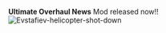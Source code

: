 **Ultimate Overhaul News**
Mod released now!!
![Evstafiev-helicopter-shot-down](https://user-images.githubusercontent.com/102969818/161549834-b247d57d-ce00-4a34-9907-dcceffa16630.jpg)

